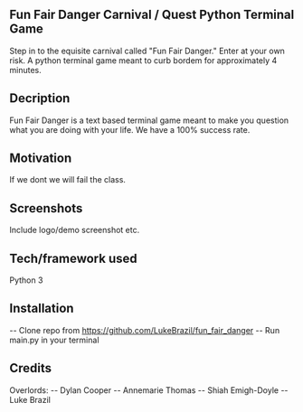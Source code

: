 ## Fun Fair Danger Carnival / Quest Python Terminal Game
Step in to the equisite carnival called "Fun Fair Danger." Enter at your own risk. A python terminal game meant to curb bordem for approximately 4 minutes.
## Decription
Fun Fair Danger is a text based terminal game meant to make you question what you are doing with your life. We have a 100% success rate. 

## Motivation
If we dont we will fail the class.

## Screenshots
Include logo/demo screenshot etc.

## Tech/framework used
Python 3

## Installation
-- Clone repo from https://github.com/LukeBrazil/fun_fair_danger
-- Run main.py in your terminal

## Credits
Overlords:
-- Dylan Cooper
-- Annemarie Thomas
-- Shiah Emigh-Doyle
-- Luke Brazil
